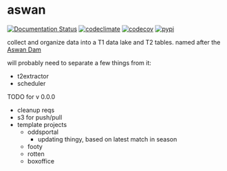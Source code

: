 # aswan

[![Documentation Status](https://readthedocs.org/projects/aswan/badge/?version=latest)](https://aswan.readthedocs.io/en/latest)
[![codeclimate](https://img.shields.io/codeclimate/maintainability/endremborza/aswan.svg)](https://codeclimate.com/github/endremborza/aswan)
[![codecov](https://img.shields.io/codecov/c/github/endremborza/aswan)](https://codecov.io/gh/endremborza/aswan)
[![pypi](https://img.shields.io/pypi/v/aswan.svg)](https://pypi.org/project/aswan/)

collect and organize data into a T1 data lake and T2 tables. 
named after the [Aswan Dam](https://en.wikipedia.org/wiki/Aswan_Dam)

will probably need to separate a few things from it:
- t2extractor
- scheduler

TODO for v 0.0.0

- cleanup reqs
- s3 for push/pull
- template projects
  - oddsportal
    - updating thingy, based on latest match in season
  - footy
  - rotten
  - boxoffice
